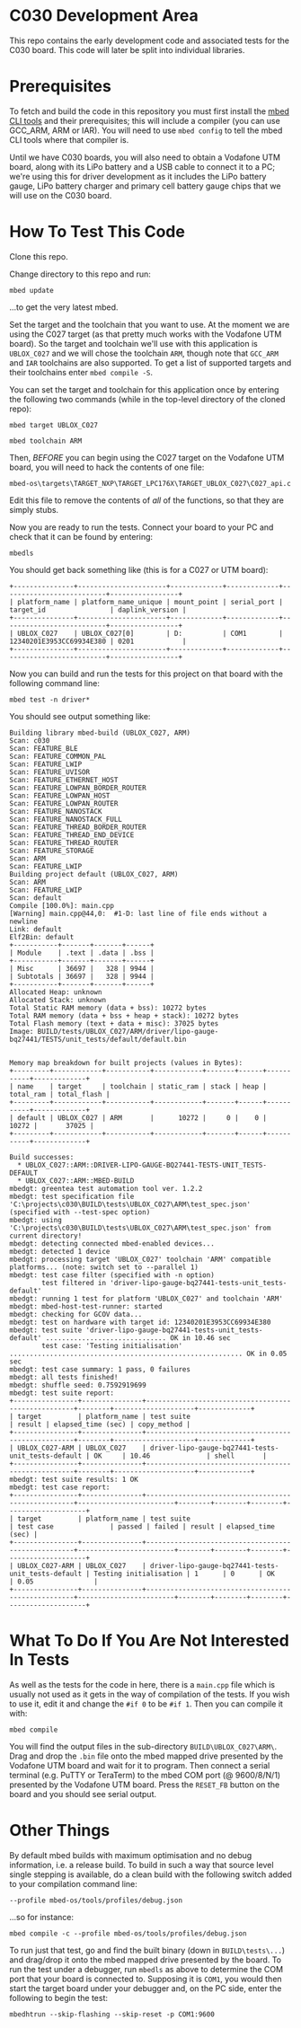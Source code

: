 # C030 Development Area

This repo contains the early development code and associated tests for the C030 board.  This code will later be split into individual libraries.

# Prerequisites

To fetch and build the code in this repository you must first install the [mbed CLI tools](https://github.com/ARMmbed/mbed-cli#installation) and their prerequisites; this will include a compiler (you can use GCC_ARM, ARM or IAR).  You will need to use `mbed config` to tell the mbed CLI tools where that compiler is.

Until we have C030 boards, you will also need to obtain a Vodafone UTM board, along with its LiPo battery and a USB cable to connect it to a PC; we're using this for driver development as it includes the LiPo battery gauge, LiPo battery charger and primary cell battery gauge chips that we will use on the C030 board.

# How To Test This Code

Clone this repo.

Change directory to this repo and run:

`mbed update`

...to get the very latest mbed.

Set the target and the toolchain that you want to use.  At the moment we are using the C027 target (as that pretty much works with the Vodafone UTM board). So the target and toolchain we'll use with this application is `UBLOX_C027` and we will chose the toolchain `ARM`, though note that `GCC_ARM` and `IAR` toolchains are also supported.  To get a list of supported targets and their toolchains enter `mbed compile -S`.

You can set the target and toolchain for this application once by entering the following two commands (while in the top-level directory of the cloned repo):

`mbed target UBLOX_C027`

`mbed toolchain ARM`

Then, *BEFORE* you can begin using the C027 target on the Vodafone UTM board, you will need to hack the contents of one file:

`mbed-os\targets\TARGET_NXP\TARGET_LPC176X\TARGET_UBLOX_C027\C027_api.c`

Edit this file to remove the contents of *all* of the functions, so that they are simply stubs.

Now you are ready to run the tests.  Connect your board to your PC and check that it can be found by entering:

`mbedls`

You should get back something like (this is for a C027 or UTM board):

```
+---------------+----------------------+-------------+-------------+--------------------------+-----------------+
| platform_name | platform_name_unique | mount_point | serial_port | target_id                | daplink_version |
+---------------+----------------------+-------------+-------------+--------------------------+-----------------+
| UBLOX_C027    | UBLOX_C027[0]        | D:          | COM1        | 12340201E3953CC69934E380 | 0201            |
+---------------+----------------------+-------------+-------------+--------------------------+-----------------+
```

Now you can build and run the tests for this project on that board with the following command line:

`mbed test -n driver*`

You should see output something like:

```
Building library mbed-build (UBLOX_C027, ARM)
Scan: c030
Scan: FEATURE_BLE
Scan: FEATURE_COMMON_PAL
Scan: FEATURE_LWIP
Scan: FEATURE_UVISOR
Scan: FEATURE_ETHERNET_HOST
Scan: FEATURE_LOWPAN_BORDER_ROUTER
Scan: FEATURE_LOWPAN_HOST
Scan: FEATURE_LOWPAN_ROUTER
Scan: FEATURE_NANOSTACK
Scan: FEATURE_NANOSTACK_FULL
Scan: FEATURE_THREAD_BORDER_ROUTER
Scan: FEATURE_THREAD_END_DEVICE
Scan: FEATURE_THREAD_ROUTER
Scan: FEATURE_STORAGE
Scan: ARM
Scan: FEATURE_LWIP
Building project default (UBLOX_C027, ARM)
Scan: ARM
Scan: FEATURE_LWIP
Scan: default
Compile [100.0%]: main.cpp
[Warning] main.cpp@44,0:  #1-D: last line of file ends without a newline
Link: default
Elf2Bin: default
+-----------+-------+-------+------+
| Module    | .text | .data | .bss |
+-----------+-------+-------+------+
| Misc      | 36697 |   328 | 9944 |
| Subtotals | 36697 |   328 | 9944 |
+-----------+-------+-------+------+
Allocated Heap: unknown
Allocated Stack: unknown
Total Static RAM memory (data + bss): 10272 bytes
Total RAM memory (data + bss + heap + stack): 10272 bytes
Total Flash memory (text + data + misc): 37025 bytes
Image: BUILD/tests/UBLOX_C027/ARM/driver/lipo-gauge-bq27441/TESTS/unit_tests/default/default.bin


Memory map breakdown for built projects (values in Bytes):
+---------+------------+-----------+------------+-------+------+-----------+-------------+
| name    | target     | toolchain | static_ram | stack | heap | total_ram | total_flash |
+---------+------------+-----------+------------+-------+------+-----------+-------------+
| default | UBLOX_C027 | ARM       |      10272 |     0 |    0 |     10272 |       37025 |
+---------+------------+-----------+------------+-------+------+-----------+-------------+

Build successes:
  * UBLOX_C027::ARM::DRIVER-LIPO-GAUGE-BQ27441-TESTS-UNIT_TESTS-DEFAULT
  * UBLOX_C027::ARM::MBED-BUILD
mbedgt: greentea test automation tool ver. 1.2.2
mbedgt: test specification file 'C:\projects\c030\BUILD\tests\UBLOX_C027\ARM\test_spec.json' (specified with --test-spec option)
mbedgt: using 'C:\projects\c030\BUILD\tests\UBLOX_C027\ARM\test_spec.json' from current directory!
mbedgt: detecting connected mbed-enabled devices...
mbedgt: detected 1 device
mbedgt: processing target 'UBLOX_C027' toolchain 'ARM' compatible platforms... (note: switch set to --parallel 1)
mbedgt: test case filter (specified with -n option)
        test filtered in 'driver-lipo-gauge-bq27441-tests-unit_tests-default'
mbedgt: running 1 test for platform 'UBLOX_C027' and toolchain 'ARM'
mbedgt: mbed-host-test-runner: started
mbedgt: checking for GCOV data...
mbedgt: test on hardware with target id: 12340201E3953CC69934E380
mbedgt: test suite 'driver-lipo-gauge-bq27441-tests-unit_tests-default' .............................. OK in 10.46 sec
        test case: 'Testing initialisation' .......................................................... OK in 0.05 sec
mbedgt: test case summary: 1 pass, 0 failures
mbedgt: all tests finished!
mbedgt: shuffle seed: 0.7592919699
mbedgt: test suite report:
+----------------+---------------+----------------------------------------------------+--------+--------------------+-------------+
| target         | platform_name | test suite                                         | result | elapsed_time (sec) | copy_method |
+----------------+---------------+----------------------------------------------------+--------+--------------------+-------------+
| UBLOX_C027-ARM | UBLOX_C027    | driver-lipo-gauge-bq27441-tests-unit_tests-default | OK     | 10.46              | shell       |
+----------------+---------------+----------------------------------------------------+--------+--------------------+-------------+
mbedgt: test suite results: 1 OK
mbedgt: test case report:
+----------------+---------------+----------------------------------------------------+------------------------+--------+--------+--------+--------------------+
| target         | platform_name | test suite                                         | test case              | passed | failed | result | elapsed_time (sec) |
+----------------+---------------+----------------------------------------------------+------------------------+--------+--------+--------+--------------------+
| UBLOX_C027-ARM | UBLOX_C027    | driver-lipo-gauge-bq27441-tests-unit_tests-default | Testing initialisation | 1      | 0      | OK     | 0.05               |
+----------------+---------------+----------------------------------------------------+------------------------+--------+--------+--------+--------------------+
```

# What To Do If You Are Not Interested In Tests

As well as the tests for the code in here, there is a `main.cpp` file which is usually not used as it gets in the way of compilation of the tests.  If you wish to use it, edit it and change the `#if 0` to be `#if 1`.  Then you can compile it with:

`mbed compile`

You will find the output files in the sub-directory `BUILD\UBLOX_C027\ARM\`.  Drag and drop the `.bin` file onto the mbed mapped drive presented by the Vodafone UTM board and wait for it to program.  Then connect a serial terminal (e.g. PuTTY or TeraTerm) to the mbed COM port (@ 9600/8/N/1) presented by the Vodafone UTM board.  Press the `RESET_FB` button on the board and you should see serial output.

# Other Things

By default mbed builds with maximum optimisation and no debug information, i.e. a release build.  To build in such a way that source level single stepping is available, do a clean build with the following switch added to your compilation command line:

`--profile mbed-os/tools/profiles/debug.json`

...so for instance:

`mbed compile -c --profile mbed-os/tools/profiles/debug.json`

To run just that test, go and find the built binary (down in `BUILD\tests\...`) and drag/drop it onto the mbed mapped drive presented by the board.  To  run the test under a debugger, run `mbedls` as above to determine the COM port that your board is connected to.  Supposing it is `COM1`, you would then start the target board under your debugger and, on the PC side, enter the following to begin the test:

`mbedhtrun --skip-flashing --skip-reset -p COM1:9600`